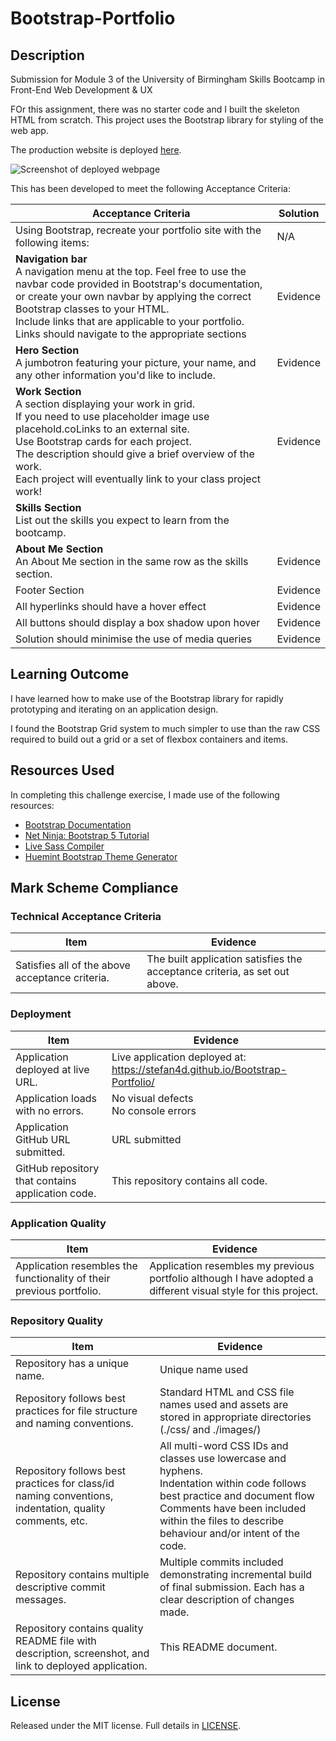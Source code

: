 # Bootstrap-Portfolio

## Description

Submission for Module 3 of the University of Birmingham Skills Bootcamp in Front-End Web Development &amp; UX

FOr this assignment, there was no starter code and I built the skeleton HTML from scratch. This project uses the Bootstrap library for styling of the web app.

The production website is deployed [here](https://stefan4d.github.io/Bootstrap-Portfolio/).

![Screenshot of deployed webpage]()

This has been developed to meet the following Acceptance Criteria:

| Acceptance Criteria                                                                                                                                                                                                                                                                                                                     | Solution |
| --------------------------------------------------------------------------------------------------------------------------------------------------------------------------------------------------------------------------------------------------------------------------------------------------------------------------------------- | -------- |
| Using Bootstrap, recreate your portfolio site with the following items:                                                                                                                                                                                                                                                                 | N/A      |
| **Navigation bar** <br /> A navigation menu at the top. Feel free to use the navbar code provided in Bootstrap's documentation, or create your own navbar by applying the correct Bootstrap classes to your HTML. <br/> Include links that are applicable to your portfolio. <br/>Links should navigate to the appropriate sections     | Evidence |
| **Hero Section** <br /> A jumbotron featuring your picture, your name, and any other information you'd like to include.                                                                                                                                                                                                                 | Evidence |
| **Work Section** <br/> A section displaying your work in grid. <br /> If you need to use placeholder image use placehold.coLinks to an external site. <br /> Use Bootstrap cards for each project. <br /> The description should give a brief overview of the work.<br /> Each project will eventually link to your class project work! | Evidence |
| **Skills Section** <br /> List out the skills you expect to learn from the bootcamp.                                                                                                                                                                                                                                                    |
| **About Me Section** <br /> An About Me section in the same row as the skills section.                                                                                                                                                                                                                                                  | Evidence |
| Footer Section                                                                                                                                                                                                                                                                                                                          | Evidence |
| All hyperlinks should have a hover effect                                                                                                                                                                                                                                                                                               | Evidence |
| All buttons should display a box shadow upon hover                                                                                                                                                                                                                                                                                      | Evidence |
| Solution should minimise the use of media queries                                                                                                                                                                                                                                                                                       | Evidence |

## Learning Outcome

I have learned how to make use of the Bootstrap library for rapidly prototyping and iterating on an application design.

I found the Bootstrap Grid system to much simpler to use than the raw CSS required to build out a grid or a set of flexbox containers and items.

## Resources Used

In completing this challenge exercise, I made use of the following resources:

- [Bootstrap Documentation](https://getbootstrap.com/docs/5.3/getting-started/introduction/)
- [Net Ninja: Bootstrap 5 Tutorial](https://youtube.com/playlist?list=PL4cUxeGkcC9joIM91nLzd_qaH_AimmdAR)
- [Live Sass Compiler](https://marketplace.visualstudio.com/items?itemName=glenn2223.live-sass)
- [Huemint Bootstrap Theme Generator](https://huemint.com/bootstrap-plus/)

## Mark Scheme Compliance

### Technical Acceptance Criteria

| Item                                            | Evidence                                                                   |
| ----------------------------------------------- | -------------------------------------------------------------------------- |
| Satisfies all of the above acceptance criteria. | The built application satisfies the acceptance criteria, as set out above. |

### Deployment

| Item                                              | Evidence                                                                      |
| ------------------------------------------------- | ----------------------------------------------------------------------------- |
| Application deployed at live URL.                 | Live application deployed at: https://stefan4d.github.io/Bootstrap-Portfolio/ |
| Application loads with no errors.                 | No visual defects <br /> No console errors                                    |
| Application GitHub URL submitted.                 | URL submitted                                                                 |
| GitHub repository that contains application code. | This repository contains all code.                                            |

### Application Quality

| Item                                                                 | Evidence                                                                                                       |
| -------------------------------------------------------------------- | -------------------------------------------------------------------------------------------------------------- |
| Application resembles the functionality of their previous portfolio. | Application resembles my previous portfolio although I have adopted a different visual style for this project. |

### Repository Quality

| Item                                                                                                    | Evidence                                                                                                                                                                                                                                  |
| ------------------------------------------------------------------------------------------------------- | ----------------------------------------------------------------------------------------------------------------------------------------------------------------------------------------------------------------------------------------- |
| Repository has a unique name.                                                                           | Unique name used                                                                                                                                                                                                                          |
| Repository follows best practices for file structure and naming conventions.                            | Standard HTML and CSS file names used and assets are stored in appropriate directories (./css/ and ./images/)                                                                                                                             |
| Repository follows best practices for class/id naming conventions, indentation, quality comments, etc.  | All multi-word CSS IDs and classes use lowercase and hyphens. <br /> Indentation within code follows best practice and document flow <br /> Comments have been included within the files to describe behaviour and/or intent of the code. |
| Repository contains multiple descriptive commit messages.                                               | Multiple commits included demonstrating incremental build of final submission. Each has a clear description of changes made.                                                                                                              |
| Repository contains quality README file with description, screenshot, and link to deployed application. | This README document.                                                                                                                                                                                                                     |

## License

Released under the MIT license. Full details in [LICENSE](./LICENSE).
